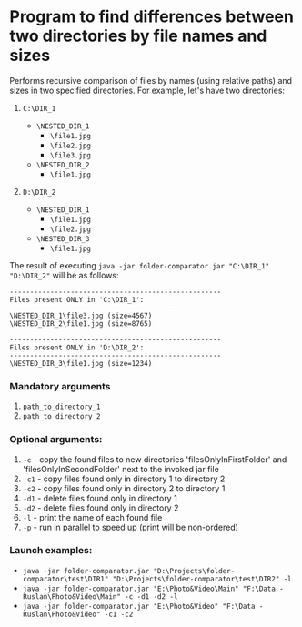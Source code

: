 # Program to find differences between two directories by file names and sizes

Performs recursive comparison of files by names (using relative paths) and sizes in two specified directories. For example, let's have two directories:
1. ```C:\DIR_1```
   * ```\NESTED_DIR_1```
     * ```\file1.jpg```
     * ```\file2.jpg```
     * ```\file3.jpg```
   * ```\NESTED_DIR_2```
     * ```\file1.jpg```

2. ```D:\DIR_2```
   * ```\NESTED_DIR_1```
     * ```\file1.jpg```
     * ```\file2.jpg```
   * ```\NESTED_DIR_3```
     * ```\file1.jpg```

The result of executing `java -jar folder-comparator.jar "C:\DIR_1" "D:\DIR_2"` will be as follows:
```
----------------------------------------------------
Files present ONLY in 'C:\DIR_1':
----------------------------------------------------
\NESTED_DIR_1\file3.jpg (size=4567)
\NESTED_DIR_2\file1.jpg (size=8765)

----------------------------------------------------
Files present ONLY in 'D:\DIR_2':
----------------------------------------------------
\NESTED_DIR_3\file1.jpg (size=1234)
```

### Mandatory arguments
1. ```path_to_directory_1```
2. ```path_to_directory_2```

### Optional arguments:
1. ```-c``` - copy the found files to new directories 'filesOnlyInFirstFolder' and 'filesOnlyInSecondFolder' next to the invoked jar file
2. ```-c1``` - copy files found only in directory 1 to directory 2
3. ```-c2``` - copy files found only in directory 2 to directory 1
4. ```-d1``` - delete files found only in directory 1
5. ```-d2``` - delete files found only in directory 2
6. ```-l``` - print the name of each found file
7. ```-p``` - run in parallel to speed up (print will be non-ordered)

### Launch examples:
+ ```java -jar folder-comparator.jar "D:\Projects\folder-comparator\test\DIR1" "D:\Projects\folder-comparator\test\DIR2" -l```
+ ```java -jar folder-comparator.jar "E:\Photo&Video\Main" "F:\Data - Ruslan\Photo&Video\Main" -c -d1 -d2 -l```
+ ```java -jar folder-comparator.jar "E:\Photo&Video" "F:\Data - Ruslan\Photo&Video" -c1 -c2```
